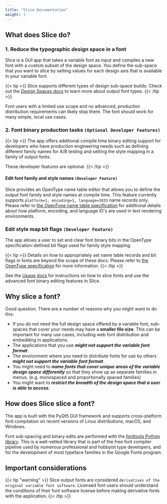 ```yaml
---
title: "Slice Documentation"
weight: 1
---
```


## What does Slice do?

### 1. Reduce the typographic design space in a font

Slice is a GUI app that takes a variable font as input and compiles a new font with a custom subset of the design space.  You define the sub-space that you want to slice by setting values for each design axis that is available in your variable font.

{{< tip >}}
Slice supports different types of design sub-space builds.   Check out the [Design Spaces docs](designspaces) to learn more about output font types.
{{< /tip >}}

Font users with a limited use scope and no advanced, production distribution requirements can likely stop there.  The font should work for many simple, local use cases.

### 2. Font binary production tasks `(Optional Developer Features)`

{{< tip >}}
The app offers additional compile time binary editing support for developers who have production engineering needs such as defining different family names for A/B testing and setting the style mapping in a family of output fonts.  

These developer features are optional.
{{< /tip >}}

#### Edit font family and style names `(Developer Feature)`

Slice provides an OpenType name table editor that allows you to define the output font family and style names at compile time.  This feature currently supports `platform=1, encoding=1, language=1033` name records only. Please refer to [the OpenType name table specification](https://docs.microsoft.com/en-us/typography/opentype/spec/name) for additional details about how platform, encoding, and language ID's are used in text rendering environments.

### Edit style map bit flags `(Developer Feature)`

The app allows a user to set and clear font binary bits in the OpenType specification-defined bit flags used for family style mapping.

{{< tip >}}
Details on *how* to appropriately set name table records and bit flags in fonts are beyond the scope of these docs.  Please refer to [the OpenType specification](https://docs.microsoft.com/en-us/typography/opentype/spec/) for more information.
{{< /tip >}}

See the [Usage docs](usage) for instructions on how to slice fonts and use the advanced font binary editing features in Slice.

## Why slice a font?

Good question.  There are a number of reasons why you might want to do this:

- If you do not need the full design space offered by a variable font, sub-spaces that cover your needs may have a **smaller file size**. This can be important for many use cases, including web font distribution and embedding in applications.
- The applications that you use _**might not support the variable font format**_.
- The environment where you need to distribute fonts for use by others _**might not support the variable font format**_.
- You might need to _**name fonts that cover unique areas of the variable design space differently**_ so that they show up as separate families in menus. (e.g. monospaced and proportionally spaced families)
- You might want to _**restrict the breadth of the design space that a user is able to access**_.

## How does Slice slice a font?

The app is built with the PyQt5 GUI framework and supports cross-platform font compilation on recent versions of Linux distributions, macOS, and Windows.

Font sub-spacing and binary edits are performed with the [fonttools Python library](https://github.com/fonttools/fonttools).  This is a well-vetted library that is part of the free font compiler pipeline used by numerous professional and hobbyist type developers, and for the development of most typeface families in the Google Fonts program.

## Important considerations

{{< tip "warning" >}}
Slice output fonts are considered `derivatives of the original variable font software`.  Licensed font users should understand the conditions of their font software license before making derivative fonts with the application.
{{< /tip >}}
